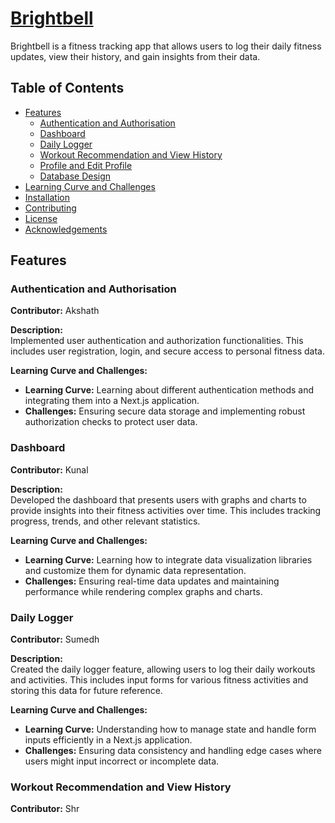 # [Brightbell](https://bright-bell.vercel.app/home)

Brightbell is a fitness tracking app that allows users to log their daily fitness updates, view their history, and gain insights from their data.

## Table of Contents

- [Features](#features)
  - [Authentication and Authorisation](#authentication-and-authorisation)
  - [Dashboard](#dashboard)
  - [Daily Logger](#daily-logger)
  - [Workout Recommendation and View History](#workout-recommendation-and-view-history)
  - [Profile and Edit Profile](#profile-and-edit-profile)
  - [Database Design](#database-design)
- [Learning Curve and Challenges](#learning-curve-and-challenges)
- [Installation](#installation)
- [Contributing](#contributing)
- [License](#license)
- [Acknowledgements](#acknowledgements)

## Features

### Authentication and Authorisation
**Contributor:** Akshath

**Description:**  
Implemented user authentication and authorization functionalities. This includes user registration, login, and secure access to personal fitness data.

**Learning Curve and Challenges:**  
- **Learning Curve:** Learning about different authentication methods and integrating them into a Next.js application.
- **Challenges:** Ensuring secure data storage and implementing robust authorization checks to protect user data.

### Dashboard
**Contributor:** Kunal

**Description:**  
Developed the dashboard that presents users with graphs and charts to provide insights into their fitness activities over time. This includes tracking progress, trends, and other relevant statistics.

**Learning Curve and Challenges:**  
- **Learning Curve:** Learning how to integrate data visualization libraries and customize them for dynamic data representation.
- **Challenges:** Ensuring real-time data updates and maintaining performance while rendering complex graphs and charts.

### Daily Logger
**Contributor:** Sumedh

**Description:**  
Created the daily logger feature, allowing users to log their daily workouts and activities. This includes input forms for various fitness activities and storing this data for future reference.

**Learning Curve and Challenges:**  
- **Learning Curve:** Understanding how to manage state and handle form inputs efficiently in a Next.js application.
- **Challenges:** Ensuring data consistency and handling edge cases where users might input incorrect or incomplete data.

### Workout Recommendation and View History
**Contributor:** Shr
